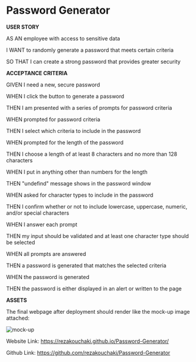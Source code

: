 # Password Generator 

**USER STORY**

AS AN employee with access to sensitive data

I WANT to randomly generate a password that meets certain criteria

SO THAT I can create a strong password that provides greater security


**ACCEPTANCE CRITERIA**

GIVEN I need a new, secure password

WHEN I click the button to generate a password

THEN I am presented with a series of prompts for password criteria

WHEN prompted for password criteria

THEN I select which criteria to include in the password

WHEN prompted for the length of the password

THEN I choose a length of at least 8 characters and no more than 128 characters

WHEN I put in anything other than numbers for the length

THEN "undefind" message shows in the password window

WHEN asked for character types to include in the password

THEN I confirm whether or not to include lowercase, uppercase, numeric, and/or special characters

WHEN I answer each prompt

THEN my input should be validated and at least one character type should be selected

WHEN all prompts are answered

THEN a password is generated that matches the selected criteria

WHEN the password is generated

THEN the password is either displayed in an alert or written to the page


**ASSETS**

The final webpage after deployment should render like the mock-up image attached:


![mock-up](https://user-images.githubusercontent.com/114640427/211995352-3ff091fb-b16b-4bbc-9105-899986c10aa6.png)


Website Link: https://rezakouchaki.github.io/Password-Generator/

Github Link: https://github.com/rezakouchaki/Password-Generator
